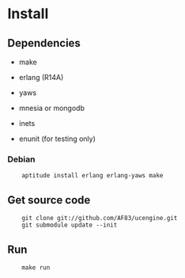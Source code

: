 # Install

## Dependencies

* make
* erlang (R14A)
* yaws
* mnesia or mongodb
* inets

* enunit (for testing only)

### Debian

        aptitude install erlang erlang-yaws make

## Get source code

        git clone git://github.com/AF83/ucengine.git
        git submodule update --init

## Run

        make run
